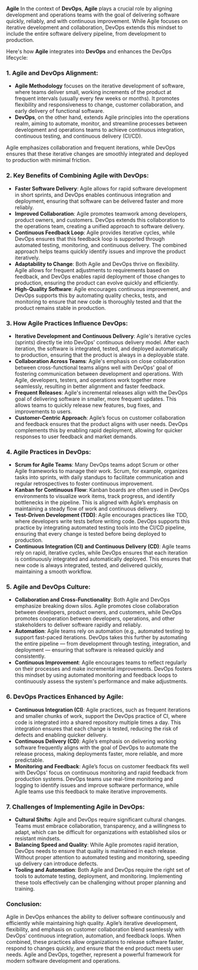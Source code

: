 __Agile__
In the context of **DevOps**, **Agile** plays a crucial role by aligning development and operations teams with the goal of delivering software quickly, reliably, and with continuous improvement. While Agile focuses on iterative development and collaboration, DevOps extends this mindset to include the entire software delivery pipeline, from development to production.

Here's how **Agile** integrates into **DevOps** and enhances the DevOps lifecycle:

### 1. **Agile and DevOps Alignment**:
   - **Agile Methodology** focuses on the iterative development of software, where teams deliver small, working increments of the product at frequent intervals (usually every few weeks or months). It promotes flexibility and responsiveness to change, customer collaboration, and early delivery of functional software.
   - **DevOps**, on the other hand, extends Agile principles into the operations realm, aiming to automate, monitor, and streamline processes between development and operations teams to achieve continuous integration, continuous testing, and continuous delivery (CI/CD).

Agile emphasizes collaboration and frequent iterations, while DevOps ensures that these iterative changes are smoothly integrated and deployed to production with minimal friction.

### 2. **Key Benefits of Combining Agile with DevOps**:
   - **Faster Software Delivery**: Agile allows for rapid software development in short sprints, and DevOps enables continuous integration and deployment, ensuring that software can be delivered faster and more reliably.
   - **Improved Collaboration**: Agile promotes teamwork among developers, product owners, and customers. DevOps extends this collaboration to the operations team, creating a unified approach to software delivery.
   - **Continuous Feedback Loop**: Agile provides iterative cycles, while DevOps ensures that this feedback loop is supported through automated testing, monitoring, and continuous delivery. The combined approach helps teams quickly identify issues and improve the product iteratively.
   - **Adaptability to Change**: Both Agile and DevOps thrive on flexibility. Agile allows for frequent adjustments to requirements based on feedback, and DevOps enables rapid deployment of those changes to production, ensuring the product can evolve quickly and efficiently.
   - **High-Quality Software**: Agile encourages continuous improvement, and DevOps supports this by automating quality checks, tests, and monitoring to ensure that new code is thoroughly tested and that the product remains stable in production.

### 3. **How Agile Practices Influence DevOps**:
   - **Iterative Development and Continuous Delivery**: Agile's iterative cycles (sprints) directly tie into DevOps' continuous delivery model. After each iteration, the software is integrated, tested, and deployed automatically to production, ensuring that the product is always in a deployable state.
   - **Collaboration Across Teams**: Agile's emphasis on close collaboration between cross-functional teams aligns well with DevOps' goal of fostering communication between development and operations. With Agile, developers, testers, and operations work together more seamlessly, resulting in better alignment and faster feedback.
   - **Frequent Releases**: Agile's incremental releases align with the DevOps goal of delivering software in smaller, more frequent updates. This allows teams to quickly release new features, bug fixes, and improvements to users.
   - **Customer-Centric Approach**: Agile’s focus on customer collaboration and feedback ensures that the product aligns with user needs. DevOps complements this by enabling rapid deployment, allowing for quicker responses to user feedback and market demands.

### 4. **Agile Practices in DevOps**:
   - **Scrum for Agile Teams**: Many DevOps teams adopt Scrum or other Agile frameworks to manage their work. Scrum, for example, organizes tasks into sprints, with daily standups to facilitate communication and regular retrospectives to foster continuous improvement.
   - **Kanban for Continuous Flow**: Kanban boards are often used in DevOps environments to visualize work items, track progress, and identify bottlenecks in the pipeline. This is aligned with Agile’s emphasis on maintaining a steady flow of work and continuous delivery.
   - **Test-Driven Development (TDD)**: Agile encourages practices like TDD, where developers write tests before writing code. DevOps supports this practice by integrating automated testing tools into the CI/CD pipeline, ensuring that every change is tested before being deployed to production.
   - **Continuous Integration (CI) and Continuous Delivery (CD)**: Agile teams rely on rapid, iterative cycles, while DevOps ensures that each iteration is continuously integrated and automatically deployed. This ensures that new code is always integrated, tested, and delivered quickly, maintaining a smooth workflow.

### 5. **Agile and DevOps Culture**:
   - **Collaboration and Cross-Functionality**: Both Agile and DevOps emphasize breaking down silos. Agile promotes close collaboration between developers, product owners, and customers, while DevOps promotes cooperation between developers, operations, and other stakeholders to deliver software rapidly and reliably.
   - **Automation**: Agile teams rely on automation (e.g., automated testing) to support fast-paced iterations. DevOps takes this further by automating the entire pipeline — from development through testing, integration, and deployment — ensuring that software is released quickly and consistently.
   - **Continuous Improvement**: Agile encourages teams to reflect regularly on their processes and make incremental improvements. DevOps fosters this mindset by using automated monitoring and feedback loops to continuously assess the system's performance and make adjustments.

### 6. **DevOps Practices Enhanced by Agile**:
   - **Continuous Integration (CI)**: Agile practices, such as frequent iterations and smaller chunks of work, support the DevOps practice of CI, where code is integrated into a shared repository multiple times a day. This integration ensures that each change is tested, reducing the risk of defects and enabling quicker delivery.
   - **Continuous Delivery (CD)**: Agile’s emphasis on delivering working software frequently aligns with the goal of DevOps to automate the release process, making deployments faster, more reliable, and more predictable.
   - **Monitoring and Feedback**: Agile’s focus on customer feedback fits well with DevOps' focus on continuous monitoring and rapid feedback from production systems. DevOps teams use real-time monitoring and logging to identify issues and improve software performance, while Agile teams use this feedback to make iterative improvements.

### 7. **Challenges of Implementing Agile in DevOps**:
   - **Cultural Shifts**: Agile and DevOps require significant cultural changes. Teams must embrace collaboration, transparency, and a willingness to adapt, which can be difficult for organizations with established silos or resistant mindsets.
   - **Balancing Speed and Quality**: While Agile promotes rapid iteration, DevOps needs to ensure that quality is maintained in each release. Without proper attention to automated testing and monitoring, speeding up delivery can introduce defects.
   - **Tooling and Automation**: Both Agile and DevOps require the right set of tools to automate testing, deployment, and monitoring. Implementing these tools effectively can be challenging without proper planning and training.

### Conclusion:
Agile in DevOps enhances the ability to deliver software continuously and efficiently while maintaining high quality. Agile’s iterative development, flexibility, and emphasis on customer collaboration blend seamlessly with DevOps’ continuous integration, automation, and feedback loops. When combined, these practices allow organizations to release software faster, respond to changes quickly, and ensure that the end product meets user needs. Agile and DevOps, together, represent a powerful framework for modern software development and operations.
